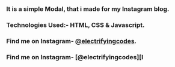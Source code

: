 ### It is a simple Modal, that i made for my Instagram blog.

### Technologies Used:- HTML, CSS & Javascript.

### Find me on Instagram- [@electrifyingcodes][Instagram].
### Find me on Instagram- [@electrifyingcodes][I
[Instagram]: https://www.instagram.com/electrifying_codes
